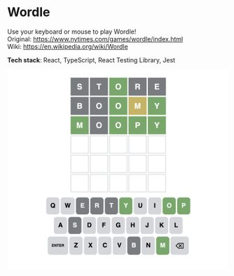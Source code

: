 # Wordle

Use your keyboard or mouse to play Wordle!\
Original: https://www.nytimes.com/games/wordle/index.html \
Wiki: https://en.wikipedia.org/wiki/Wordle

**Tech stack**: React, TypeScript, React Testing Library, Jest

![Screenshot](public/wordle-screenshot.png)
